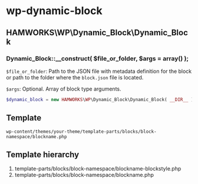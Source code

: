 # wp-dynamic-block

## HAMWORKS\WP\Dynamic_Block\Dynamic_Block

### Dynamic_Block::__construct(  $file_or_folder, $args = array() );

`$file_or_folder`:  Path to the JSON file with metadata definition for the block or path to the folder where the `block.json` file is located.

`$args`: Optional. Array of block type arguments.


```php
$dynamic_block = new HAMWORKS\WP\Dynamic_Block\Dynamic_Block( __DIR__ );
```

## Template

```
wp-content/themes/your-theme/template-parts/blocks/block-namespace/blockname.php
```

## Template hierarchy

1. template-parts/blocks/block-namespace/blockname-blockstyle.php
2. template-parts/blocks/block-namespace/blockname.php
